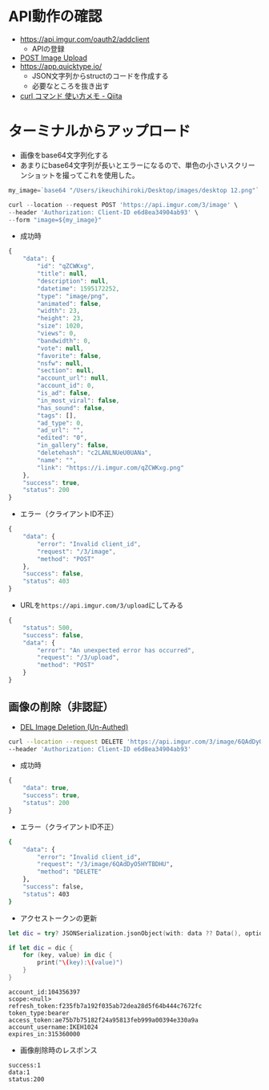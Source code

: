 # API動作の確認
- https://api.imgur.com/oauth2/addclient
    - APIの登録
- [POST Image Upload ](https://apidocs.imgur.com/?version=latest#c85c9dfc-7487-4de2-9ecd-66f727cf3139)
- https://app.quicktype.io/
    - JSON文字列からstructのコードを作成する
    - 必要なところを抜き出す
- [curl コマンド 使い方メモ \- Qiita](https://qiita.com/yasuhiroki/items/a569d3371a66e365316f#http-header%E3%82%92%E7%A2%BA%E8%AA%8D%E3%81%99%E3%82%8B--i--i--v)

# ターミナルからアップロード
- 画像をbase64文字列化する
- あまりにbase64文字列が長いとエラーになるので、単色の小さいスクリーンショットを撮ってこれを使用した。

``` JavaScript
my_image=`base64 "/Users/ikeuchihiroki/Desktop/images/desktop 12.png"`
```

``` JavaScript
curl --location --request POST 'https://api.imgur.com/3/image' \
--header 'Authorization: Client-ID e6d8ea34904ab93' \
--form "image=${my_image}"
```

- 成功時


``` JavaScript
{
	"data": {
		"id": "qZCWKxg",
		"title": null,
		"description": null,
		"datetime": 1595172252,
		"type": "image/png",
		"animated": false,
		"width": 23,
		"height": 23,
		"size": 1020,
		"views": 0,
		"bandwidth": 0,
		"vote": null,
		"favorite": false,
		"nsfw": null,
		"section": null,
		"account_url": null,
		"account_id": 0,
		"is_ad": false,
		"in_most_viral": false,
		"has_sound": false,
		"tags": [],
		"ad_type": 0,
		"ad_url": "",
		"edited": "0",
		"in_gallery": false,
		"deletehash": "c2LANLNUeU0UANa",
		"name": "",
		"link": "https://i.imgur.com/qZCWKxg.png"
	},
	"success": true,
	"status": 200
}
```

- エラー（クライアントID不正）

``` JavaScript
{
	"data": {
		"error": "Invalid client_id",
		"request": "/3/image",
		"method": "POST"
	},
	"success": false,
	"status": 403
}
```

- URLを`https://api.imgur.com/3/upload`にしてみる

``` JavaScript
{
	"status": 500,
	"success": false,
	"data": {
		"error": "An unexpected error has occurred",
		"request": "/3/upload",
		"method": "POST"
	}
}
```

## 画像の削除（非認証）
- [DEL Image Deletion \(Un\-Authed\)](https://apidocs.imgur.com/?version=latest#949d6cb0-5e55-45f7-8853-8c44a108399c)

```sh
curl --location --request DELETE 'https://api.imgur.com/3/image/6QAdDyO5HYTBDHU' \
--header 'Authorization: Client-ID e6d8ea34904ab93'
```

- 成功時

``` JavaScript
{
	"data": true,
	"success": true,
	"status": 200
}
```

- エラー（クライアントID不正）

```sh
{
	"data": {
		"error": "Invalid client_id",
		"request": "/3/image/6QAdDyO5HYTBDHU",
		"method": "DELETE"
	},
	"success": false,
	"status": 403
}
```

- アクセストークンの更新

```swift
let dic = try? JSONSerialization.jsonObject(with: data ?? Data(), options: []) as? [String: Any]

if let dic = dic {
    for (key, value) in dic {
        print("\(key):\(value)")
    }
}
```

```
account_id:104356397
scope:<null>
refresh_token:f235fb7a192f035ab72dea28d5f64b444c7672fc
token_type:bearer
access_token:ae75b7b75182f24a95813feb999a00394e330a9a
account_username:IKEH1024
expires_in:315360000
```

- 画像削除時のレスポンス

```
success:1
data:1
status:200
```
